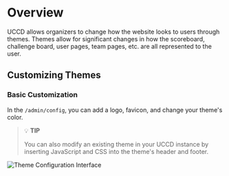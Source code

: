 # Overview

UCCD allows organizers to change how the website looks to users through themes. Themes allow for significant changes in how the scoreboard, challenge board, user pages, team pages, etc. are all represented to the user.

## Customizing Themes

### Basic Customization

In the `/admin/config`, you can add a logo, favicon, and change your theme's color.

> 💡 **TIP**
> 
> You can also modify an existing theme in your UCCD instance by inserting JavaScript and CSS into the theme's header and footer.

![Theme Configuration Interface](https://docs.ctfd.io/assets/images/theme-configuration-dce15af7d1c40fbbb12716aa240119ab.png)